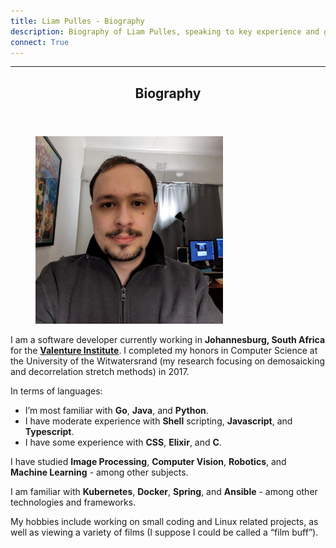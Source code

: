 ```yaml
---
title: Liam Pulles - Biography
description: Biography of Liam Pulles, speaking to key experience and giving contact links.
connect: True
---
```

<article>
    <hr>
    <header>
        <h1>Biography</h1>
    </header>
    <aside>
        <figure>
            <img src="/images/profile.jpg" width="300" height="300">
        </figure>
    </aside>
    <p>I am a software developer currently working in <b>Johannesburg, South Africa</b> for the <b><a href="https://www.valentureinstitute.com/">Valenture Institute</a></b>. I completed my honors in Computer Science at the University of the Witwatersrand (my research focusing on demosaicking and decorrelation stretch methods) in 2017.</p>
    <p>In terms of languages:</p>
    <ul>
        <li>I’m most familiar with <b>Go</b>, <b>Java</b>, and <b>Python</b>.</li>
        <li>I have moderate experience with <b>Shell</b> scripting, <b>Javascript</b>, and <b>Typescript</b>.</li>
        <li>I have some experience with <b>CSS</b>, <b>Elixir</b>, and <b>C</b>.</li>
    </ul>
    <p>I have studied <b>Image Processing</b>, <b>Computer Vision</b>, <b>Robotics</b>, and <b>Machine Learning</b> - among other subjects.</p>
    <p>I am familiar with <b>Kubernetes</b>, <b>Docker</b>, <b>Spring</b>, and <b>Ansible</b> - among other technologies and frameworks.</p>
    <p>My hobbies include working on small coding and Linux related projects, as well as viewing a variety of films (I suppose I could be called a “film buff”).</p>
</article>